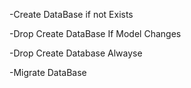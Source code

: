 -Create DataBase if not Exists

-Drop Create DataBase If Model Changes

-Drop Create Database Alwayse

-Migrate DataBase 
